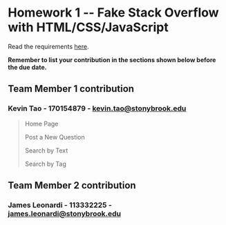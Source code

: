 # Homework 1 -- Fake Stack Overflow with HTML/CSS/JavaScript
Read the requirements [here](https://docs.google.com/document/d/1hoYYAazg7Mwi15UBQ3R3sFgd0ypkTaqWvnBq4idxu7w/edit?usp=sharing).

**Remember to list your contribution in the sections shown below before the due date.**

## Team Member 1 contribution
### Kevin Tao - 170154879 - <kevin.tao@stonybrook.edu>
> Home Page
>
> Post a New Question
> 
> Search by Text
> 
> Search by Tag
## Team Member 2 contribution
### James Leonardi - 113332225 - <james.leonardi@stonybrook.edu>
> 
> 
> 
> 
> 
> 
> 
